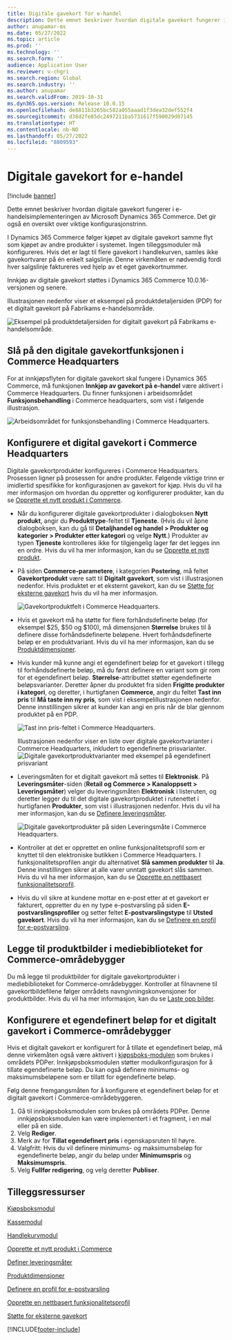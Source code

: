 ```yaml
---
title: Digitale gavekort for e-handel
description: Dette emnet beskriver hvordan digitale gavekort fungerer i e-handelsimplementeringen av Microsoft Dynamics 365 Commerce. Det gir også en oversikt over viktige konfigurasjonstrinn.
author: anupamar-ms
ms.date: 05/27/2022
ms.topic: article
ms.prod: ''
ms.technology: ''
ms.search.form: ''
audience: Application User
ms.reviewer: v-chgri
ms.search.region: Global
ms.search.industry: ''
ms.author: anupamar
ms.search.validFrom: 2019-10-31
ms.dyn365.ops.version: Release 10.0.15
ms.openlocfilehash: de8811b3265bc582a055aaad1f3dea32def552f4
ms.sourcegitcommit: d38d2fe85dc2497211ba5731617f590029d07145
ms.translationtype: HT
ms.contentlocale: nb-NO
ms.lasthandoff: 05/27/2022
ms.locfileid: "8809593"
---
```

# <a name="e-commerce-digital-gift-cards"></a>Digitale gavekort for e-handel

[!include [banner](includes/banner.md)]

Dette emnet beskriver hvordan digitale gavekort fungerer i e-handelsimplementeringen av Microsoft Dynamics 365 Commerce. Det gir også en oversikt over viktige konfigurasjonstrinn.

I Dynamics 365 Commerce følger kjøpet av digitale gavekort samme flyt som kjøpet av andre produkter i systemet. Ingen tilleggsmoduler må konfigureres. Hvis det er lagt til flere gavekort i handlekurven, samles ikke gavekortvarer på én enkelt salgslinje. Denne virkemåten er nødvendig fordi hver salgslinje faktureres ved hjelp av et eget gavekortnummer.

Innkjøp av digitale gavekort støttes i Dynamics 365 Commerce 10.0.16-versjonen og senere.

Illustrasjonen nedenfor viser et eksempel på produktdetaljersiden (PDP) for et digitalt gavekort på Fabrikams e-handelsområde.

![Eksempel på produktdetaljersiden for digitalt gavekort på Fabrikams e-handelsområde.](./media/GiftcardPDP.PNG)

## <a name="turn-on-the-digital-gift-card-feature-in-commerce-headquarters"></a>Slå på den digitale gavekortfunksjonen i Commerce Headquarters

For at innkjøpsflyten for digitale gavekort skal fungere i Dynamics 365 Commerce, må funksjonen **Innkjøp av gavekort på e-handel** være aktivert i Commerce Headquarters. Du finner funksjonen i arbeidsområdet **Funksjonsbehandling** i Commerce headquarters, som vist i følgende illustrasjon.

![Arbeidsområdet for funksjonsbehandling i Commerce Headquarters.](./media/Featureflag.PNG)

## <a name="configure-a-digital-gift-card-in-commerce-headquarters"></a>Konfigurere et digital gavekort i Commerce Headquarters

Digitale gavekortprodukter konfigureres i Commerce Headquarters. Prosessen ligner på prosessen for andre produkter. Følgende viktige trinn er imidlertid spesifikke for konfigurasjonen av gavekort for kjøp. Hvis du vil ha mer informasjon om hvordan du oppretter og konfigurerer produkter, kan du se [Opprette et nytt produkt i Commerce](create-new-product-commerce.md).

- Når du konfigurerer digitale gavekortprodukter i dialogboksen **Nytt produkt**, angir du **Produkttype**-feltet til **Tjeneste**. (Hvis du vil åpne dialogboksen, kan du gå til **Detaljhandel og handel \> Produkter og kategorier \> Produkter etter kategori** og velge **Nytt**.) Produkter av typen **Tjeneste** kontrolleres ikke for tilgjengelig lager før det legges inn en ordre. Hvis du vil ha mer informasjon, kan du se [Opprette et nytt produkt](create-new-product-commerce.md#create-a-new-product).
- På siden **Commerce-parametere**, i kategorien **Postering**, må feltet **Gavekortprodukt** være satt til **Digitalt gavekort**, som vist i illustrasjonen nedenfor. Hvis produktet er et eksternt gavekort, kan du se [Støtte for eksterne gavekort](./dev-itpro/gift-card.md) hvis du vil ha mer informasjon.

    ![Gavekortproduktfelt i Commerce Headquarters.](./media/PostGiftcard.png)

- Hvis et gavekort må ha støtte for flere forhåndsdefinerte beløp (for eksempel $25, $50 og $100), må dimensjonen **Størrelse** brukes til å definere disse forhåndsdefinerte beløpene. Hvert forhåndsdefinerte beløp er en produktvariant. Hvis du vil ha mer informasjon, kan du se [Produktdimensjoner](../supply-chain/pim/product-dimensions.md?toc=%2fdynamics365%2fretail%2ftoc.json).
- Hvis kunder må kunne angi et egendefinert beløp for et gavekort i tillegg til forhåndsdefinerte beløp, må du først definere en variant som gir rom for et egendefinert beløp. **Størrelse**-attributtet støtter egendefinerte beløpsvarianter. Deretter åpner du produktet fra siden **Frigitte produkter i kategori**, og deretter, i hurtigfanen **Commerce**, angir du feltet **Tast inn pris** til **Må taste inn ny pris**, som vist i eksempelillustrasjonen nedenfor. Denne innstillingen sikrer at kunder kan angi en pris når de blar gjennom produktet på en PDP.

    ![Tast inn pris-feltet i Commerce Headquarters.](./media/KeyInPrice.png)
    
    Illustrasjonen nedenfor viser en liste over digitale gavekortvarianter i Commerce Headquarters, inkludert to egendefinerte prisvarianter.
    ![Digitale gavekortproduktvarianter med eksempel på egendefinert prisvariant](./media/DigitalGiftCards_ProductVariantsWithCustom.png)

- Leveringsmåten for et digitalt gavekort må settes til **Elektronisk**. På **Leveringsmåter**-siden (**Retail og Commerce \> Kanaloppsett \> Leveringsmåter**) velger du leveringsmåten **Elektronisk** i listeruten, og deretter legger du til det digitale gavekortproduktet i rutenettet i hurtigfanen **Produkter**, som vist i illustrasjonen nedenfor. Hvis du vil ha mer informasjon, kan du se [Definere leveringsmåter](/dynamicsax-2012/appuser-itpro/set-up-modes-of-delivery).

    ![Digitale gavekortprodukter på siden Leveringsmåte i Commerce Headquarters.](./media/ElectronicMode.PNG)
    
- Kontroller at det er opprettet en online funksjonalitetsprofil som er knyttet til den elektroniske butikken i Commerce Headquarters. I funksjonalitetsprofilen angir du alternativet **Slå sammen produkter** til **Ja**. Denne innstillingen sikrer at alle varer unntatt gavekort slås sammen. Hvis du vil ha mer informasjon, kan du se [Opprette en nettbasert funksjonalitetsprofil](online-functionality-profile.md).
- Hvis du vil sikre at kundene mottar en e-post etter at et gavekort er fakturert, oppretter du en ny type e-postvarsling på siden **E-postvarslingsprofiler** og setter feltet **E-postvarslingstype** til **Utsted gavekort**. Hvis du vil ha mer informasjon, kan du se [Definere en profil for e-postvarsling](email-notification-profiles.md).

## <a name="add-product-images-to-the-commerce-site-builder-media-library"></a>Legge til produktbilder i mediebiblioteket for Commerce-områdebygger

Du må legge til produktbilder for digitale gavekortprodukter i mediebiblioteket for Commerce-områdebygger. Kontroller at filnavnene til gavekortbildefilene følger områdets navngivningskonvensjoner for produktbilder. Hvis du vil ha mer informasjon, kan du se [Laste opp bilder](dam-upload-images.md).

## <a name="configure-a-custom-amount-for-a-digital-gift-card-in-commerce-site-builder"></a>Konfigurere et egendefinert beløp for et digitalt gavekort i Commerce-områdebygger

Hvis et digitalt gavekort er konfigurert for å tillate et egendefinert beløp, må denne virkemåten også være aktivert i [kjøpsboks-modulen](add-buy-box.md) som brukes i områdets PDPer. Innkjøpsboksmodulen støtter modulkonfigurasjon for å tillate egendefinerte beløp. Du kan også definere minimums- og maksimumsbeløpene som er tillatt for egendefinerte beløp.

Følg denne fremgangsmåten for å konfigurere et egendefinert beløp for et digitalt gavekort i Commerce-områdebyggeren.

1. Gå til innkjøpsboksmodulen som brukes på områdets PDPer. Denne innkjøpsboksmodulen kan være implementert i et fragment, i en mal eller på en side.
1. Velg **Rediger**.
1. Merk av for **Tillat egendefinert pris** i egenskapsruten til høyre.
1. Valgfritt: Hvis du vil definere minimums- og maksimumsbeløp for egendefinerte beløp, angir du beløp under **Minimumspris** og **Maksimumspris**.
1. Velg **Fullfør redigering**, og velg deretter **Publiser**.

## <a name="additional-resources"></a>Tilleggsressurser

[Kjøpsboksmodul](add-buy-box.md)

[Kassemodul](add-checkout-module.md)

[Handlekurvmodul](add-cart-module.md)

[Opprette et nytt produkt i Commerce](create-new-product-commerce.md)

[Definer leveringsmåter](/dynamicsax-2012/appuser-itpro/set-up-modes-of-delivery)

[Produktdimensjoner](../supply-chain/pim/product-dimensions.md?toc=%2fdynamics365%2fretail%2ftoc.json)

[Definere en profil for e-postvarsling](email-notification-profiles.md)

[Opprette en nettbasert funksjonalitetsprofil](online-functionality-profile.md)

[Støtte for eksterne gavekort](./dev-itpro/gift-card.md)


[!INCLUDE[footer-include](../includes/footer-banner.md)]
